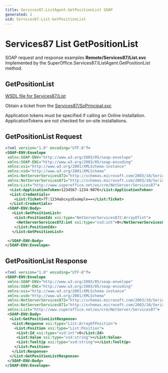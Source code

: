```yaml
---
title: Services87.ListAgent.GetPositionList SOAP
generated: 1
uid: Services87-List-GetPositionList
---
```


# Services87 List GetPositionList

SOAP request and response examples **Remote/Services87/List.svc**
Implemented by the <see cref="M:SuperOffice.Services87.IListAgent.GetPositionList">SuperOffice.Services87.IListAgent.GetPositionList</see> method.

## GetPositionList

[WSDL file for Services87/List](../Services87-List.md)

Obtain a ticket from the [Services87/SoPrincipal.svc](../SoPrincipal/index.md)

Application tokens must be specified if calling an Online installation. ApplicationTokens are not checked for on-site installations.

## GetPositionList Request

```xml
<?xml version="1.0" encoding="UTF-8"?>
<SOAP-ENV:Envelope
 xmlns:SOAP-ENV="http://www.w3.org/2003/05/soap-envelope"
 xmlns:SOAP-ENC="http://www.w3.org/2003/05/soap-encoding"
 xmlns:xsi="http://www.w3.org/2001/XMLSchema-instance"
 xmlns:xsd="http://www.w3.org/2001/XMLSchema"
 xmlns:NetServerServices872="http://schemas.microsoft.com/2003/10/Serialization/Arrays"
 xmlns:NetServerServices871="http://schemas.microsoft.com/2003/10/Serialization/"
 xmlns:List="http://www.superoffice.net/ws/crm/NetServer/Services87">
  <List:ApplicationToken>1234567-1234-9876</List:ApplicationToken>
  <List:Credentials>
    <List:Ticket>7T:1234abcxyzExample==</List:Ticket>
  </List:Credentials>
 <SOAP-ENV:Body>
   <List:GetPositionList>
    <List:PositionIds xsi:type="NetServerServices872:ArrayOfint">
     <NetServerServices872:int xsi:type="xsd:int">0</NetServerServices872:int>
    </List:PositionIds>
   </List:GetPositionList>

 </SOAP-ENV:Body>
</SOAP-ENV:Envelope>

```

## GetPositionList Response

```xml
<?xml version="1.0" encoding="UTF-8"?>
<SOAP-ENV:Envelope
 xmlns:SOAP-ENV="http://www.w3.org/2003/05/soap-envelope"
 xmlns:SOAP-ENC="http://www.w3.org/2003/05/soap-encoding"
 xmlns:xsi="http://www.w3.org/2001/XMLSchema-instance"
 xmlns:xsd="http://www.w3.org/2001/XMLSchema"
 xmlns:NetServerServices872="http://schemas.microsoft.com/2003/10/Serialization/Arrays"
 xmlns:NetServerServices871="http://schemas.microsoft.com/2003/10/Serialization/"
 xmlns:List="http://www.superoffice.net/ws/crm/NetServer/Services87">
 <SOAP-ENV:Body>
  <List:GetPositionListResponse>
   <List:Response xsi:type="List:ArrayOfPosition">
    <List:Position xsi:type="List:Position">
     <List:Id xsi:type="xsd:int">0</List:Id>
     <List:Value xsi:type="xsd:string"></List:Value>
     <List:Tooltip xsi:type="xsd:string"></List:Tooltip>
    </List:Position>
   </List:Response>
  </List:GetPositionListResponse>
 </SOAP-ENV:Body>
</SOAP-ENV:Envelope>

```
